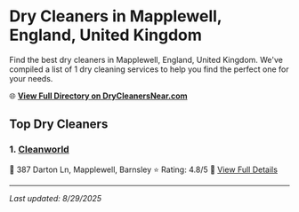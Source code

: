 # Dry Cleaners in Mapplewell, England, United Kingdom

Find the best dry cleaners in Mapplewell, England, United Kingdom. We've compiled a list of 1 dry cleaning services to help you find the perfect one for your needs.

🌐 **[View Full Directory on DryCleanersNear.com](https://drycleanersnear.com/city/United%20Kingdom/England/Mapplewell)**

## Top Dry Cleaners

### 1. [Cleanworld](https://drycleanersnear.com/dryCleaner/6892b8bd7a636409f9a33fb4/cleanworld)
📍 387 Darton Ln, Mapplewell, Barnsley
⭐ Rating: 4.8/5
🔗 [View Full Details](https://drycleanersnear.com/dryCleaner/6892b8bd7a636409f9a33fb4/cleanworld)


---

*Last updated: 8/29/2025*

